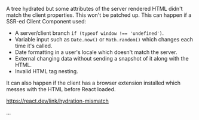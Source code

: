 A tree hydrated but some attributes of the server rendered HTML didn't match the client properties. This won't be patched up. This can happen if a SSR-ed Client Component used:

- A server/client branch `if (typeof window !== 'undefined')`.
- Variable input such as `Date.now()` or `Math.random()` which changes each time it's called.
- Date formatting in a user's locale which doesn't match the server.
- External changing data without sending a snapshot of it along with the HTML.
- Invalid HTML tag nesting.

It can also happen if the client has a browser extension installed which messes with the HTML before React loaded.

https://react.dev/link/hydration-mismatch

  ...
    <ClerkContextProvider initialState={null} isomorphicClerkOptions={{...}}>
      <OrganizationProvider organization={undefined}>
        <SWRConfig value={undefined}>
          <RouterTelemetry>
          <ClerkJSScript>
          <ThemeProvider attribute="class" defaultTheme="system" enableSystem={true}>
            <J attribute="class" defaultTheme="system" enableSystem={true}>
              <V attribute="class" defaultTheme="system" enableSystem={true}>
                <script>
                <ThemeToggleButton>
                <html
                  lang="en"
-                 className="light"
-                 style={{color-scheme:"light"}}
                >
                  <body
                    className="geist_e531dabc-module__QGiZLq__variable geist_mono_68a01160-module__YLcDdW__variable an..."
-                   data-new-gr-c-s-check-loaded="14.1243.0"
-                   data-gr-ext-installed=""
                  >